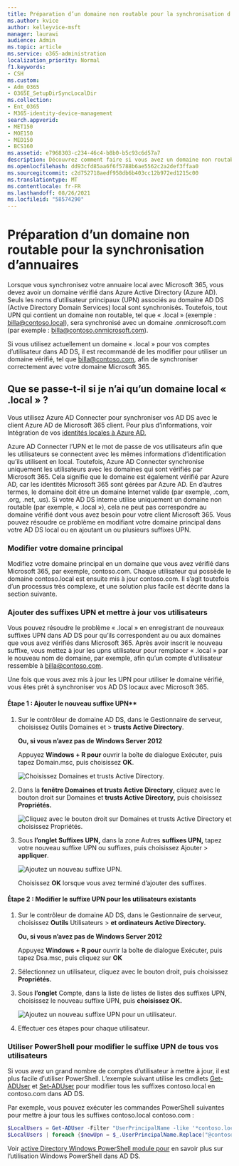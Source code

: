 ```yaml
---
title: Préparation d’un domaine non routable pour la synchronisation d’annuaires
ms.author: kvice
author: kelleyvice-msft
manager: laurawi
audience: Admin
ms.topic: article
ms.service: o365-administration
localization_priority: Normal
f1.keywords:
- CSH
ms.custom:
- Adm_O365
- O365E_SetupDirSyncLocalDir
ms.collection:
- Ent_O365
- M365-identity-device-management
search.appverid:
- MET150
- MOE150
- MED150
- BCS160
ms.assetid: e7968303-c234-46c4-b8b0-b5c93c6d57a7
description: Découvrez comment faire si vous avez un domaine non routable associé à vos comptes d’utilisateurs locaux avant de les synchroniser avec Microsoft 365 client.
ms.openlocfilehash: dd93cfd85aa6f6f5788b6ae5562c2a2def3ffaa0
ms.sourcegitcommit: c2d752718aedf958db6b403cc12b972ed1215c00
ms.translationtype: MT
ms.contentlocale: fr-FR
ms.lasthandoff: 08/26/2021
ms.locfileid: "58574290"
---
```

# <a name="prepare-a-non-routable-domain-for-directory-synchronization"></a>Préparation d’un domaine non routable pour la synchronisation d’annuaires

Lorsque vous synchronisez votre annuaire local avec Microsoft 365, vous devez avoir un domaine vérifié dans Azure Active Directory (Azure AD). Seuls les noms d’utilisateur principaux (UPN) associés au domaine AD DS (Active Directory Domain Services) local sont synchronisés. Toutefois, tout UPN qui contient un domaine non routable, tel que « .local » (exemple : billa@contoso.local), sera synchronisé avec un domaine .onmicrosoft.com (par exemple : billa@contoso.onmicrosoft.com). 

Si vous utilisez actuellement un domaine « .local » pour vos comptes d’utilisateur dans AD DS, il est recommandé de les modifier pour utiliser un domaine vérifié, tel que billa@contoso.com, afin de synchroniser correctement avec votre domaine Microsoft 365.
  
## <a name="what-if-i-only-have-a-local-on-premises-domain"></a>Que se passe-t-il si je n’ai qu’un domaine local « .local » ?

Vous utilisez Azure AD Connecter pour synchroniser vos AD DS avec le client Azure AD de Microsoft 365 client. Pour plus d’informations, voir Intégration de vos [identités locales à Azure AD.](/azure/architecture/reference-architectures/identity/azure-ad)
  
Azure AD Connecter l’UPN et le mot de passe de vos utilisateurs afin que les utilisateurs se connectent avec les mêmes informations d’identification qu’ils utilisent en local. Toutefois, Azure AD Connecter synchronise uniquement les utilisateurs avec les domaines qui sont vérifiés par Microsoft 365. Cela signifie que le domaine est également vérifié par Azure AD, car les identités Microsoft 365 sont gérées par Azure AD. En d’autres termes, le domaine doit être un domaine Internet valide (par exemple, .com, .org, .net, .us). Si votre AD DS interne utilise uniquement un domaine non routable (par exemple, « .local »), cela ne peut pas correspondre au domaine vérifié dont vous avez besoin pour votre client Microsoft 365. Vous pouvez résoudre ce problème en modifiant votre domaine principal dans votre AD DS local ou en ajoutant un ou plusieurs suffixes UPN.
  
### <a name="change-your-primary-domain"></a>Modifier votre domaine principal

Modifiez votre domaine principal en un domaine que vous avez vérifié dans Microsoft 365, par exemple, contoso.com. Chaque utilisateur qui possède le domaine contoso.local est ensuite mis à jour contoso.com. Il s’agit toutefois d’un processus très complexe, et une solution plus facile est décrite dans la section suivante.
  
### <a name="add-upn-suffixes-and-update-your-users-to-them"></a>Ajouter des suffixes UPN et mettre à jour vos utilisateurs

Vous pouvez résoudre le problème « .local » en enregistrant de nouveaux suffixes UPN dans AD DS pour qu’ils correspondent au ou aux domaines que vous avez vérifiés dans Microsoft 365. Après avoir inscrit le nouveau suffixe, vous mettez à jour les upns utilisateur pour remplacer « .local » par le nouveau nom de domaine, par exemple, afin qu’un compte d’utilisateur ressemble à billa@contoso.com.
  
Une fois que vous avez mis à jour les UPN pour utiliser le domaine vérifié, vous êtes prêt à synchroniser vos AD DS locaux avec Microsoft 365.
  
#### <a name="step-1-add-the-new-upn-suffix"></a>Étape 1 : Ajouter le nouveau suffixe UPN**
  
1. Sur le contrôleur de domaine AD DS, dans le Gestionnaire de serveur, choisissez Outils Domaines et  \> **trusts Active Directory**.
    
    **Ou, si vous n’avez pas de Windows Server 2012**
    
    Appuyez **Windows + R pour**  ouvrir la boîte de dialogue Exécuter, puis tapez Domain.msc, puis choisissez **OK**.
    
    ![Choisissez Domaines et trusts Active Directory.](../media/46b6e007-9741-44af-8517-6f682e0ac974.png)
  
2. Dans la **fenêtre Domaines et trusts Active Directory,** cliquez avec le bouton droit sur Domaines et **trusts Active Directory,** puis choisissez **Propriétés.**
    
    ![Cliquez avec le bouton droit sur Domaines et trusts Active Directory et choisissez Propriétés.](../media/39d20812-ffb5-4ba9-8d7b-477377ac360d.png)
  
3. Sous **l’onglet Suffixes UPN,** dans la zone Autres **suffixes UPN,** tapez votre  nouveau suffixe UPN ou suffixes, puis choisissez Ajouter \> **appliquer**.
    
    ![Ajoutez un nouveau suffixe UPN.](../media/a4aaf919-7adf-469a-b93f-83ef284c0915.PNG)
  
    Choisissez **OK** lorsque vous avez terminé d’ajouter des suffixes. 
    
 #### <a name="step-2-change-the-upn-suffix-for-existing-users"></a>Étape 2 : Modifier le suffixe UPN pour les utilisateurs existants
  
1. Sur le contrôleur de domaine AD DS, dans le Gestionnaire de serveur, choisissez **Outils** Utilisateurs \> **et ordinateurs Active Directory.**
    
    **Ou, si vous n’avez pas de Windows Server 2012**
    
    Appuyez **Windows + R pour**  ouvrir la boîte de dialogue Exécuter, puis tapez Dsa.msc, puis cliquez sur **OK**
    
2. Sélectionnez un utilisateur, cliquez avec le bouton droit, puis choisissez **Propriétés.**
    
3. Sous **l’onglet** Compte, dans la liste de listes de listes des suffixes UPN, choisissez le nouveau suffixe UPN, puis **choisissez OK.**
    
    ![Ajoutez un nouveau suffixe UPN pour un utilisateur.](../media/54876751-49f0-48cc-b864-2623c4835563.png)
  
4. Effectuer ces étapes pour chaque utilisateur.
    
   
### <a name="use-powershell-to-change-the-upn-suffix-for-all-of-your-users"></a>Utiliser PowerShell pour modifier le suffixe UPN de tous vos utilisateurs

Si vous avez un grand nombre de comptes d’utilisateur à mettre à jour, il est plus facile d’utiliser PowerShell. L’exemple suivant utilise les cmdlets [Get-ADUser](/previous-versions/windows/it-pro/windows-server-2008-R2-and-2008/ee617241(v=technet.10)) et [Set-ADUser](/previous-versions/windows/it-pro/windows-server-2008-R2-and-2008/ee617215(v=technet.10)) pour modifier tous les suffixes contoso.local en contoso.com dans AD DS. 

Par exemple, vous pouvez exécuter les commandes PowerShell suivantes pour mettre à jour tous les suffixes contoso.local contoso.com :
    
  ```powershell
  $LocalUsers = Get-ADUser -Filter "UserPrincipalName -like '*contoso.local'" -Properties userPrincipalName -ResultSetSize $null
  $LocalUsers | foreach {$newUpn = $_.UserPrincipalName.Replace("@contoso.local","@contoso.com"); $_ | Set-ADUser -UserPrincipalName $newUpn}
  ```

Voir [active Directory Windows PowerShell module pour](/previous-versions/windows/it-pro/windows-server-2008-R2-and-2008/ee617195(v=technet.10)) en savoir plus sur l’utilisation Windows PowerShell dans AD DS.